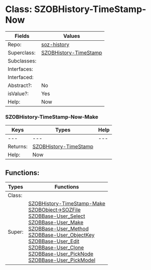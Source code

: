 
# Class:	SZOBHistory-TimeStamp-Now

| Fields | Values |
| --------- | --------- |
| Repo: | [soz-history](/repos/soz-history.html) |
| Superclass: | [SZOBHistory-TimeStamp](SZOBHistory-TimeStamp.html) |
| Subclasses: |  |
| Interfaces: |  |
| Interfaced: |  |
| Abstract?: | No |
| isValue?: | Yes |
| Help: | Now |

### SZOBHistory-TimeStamp-Now-Make

| Keys | Types | Help |
| --------- | --------- | --------- |
| --- | --- | --- |
| Returns: | [SZOBHistory-TimeStamp](SZOBHistory-TimeStamp.html) |
| Help: | Now |


## Functions:

| Types | Functions |
| --------- | --------- |
| Class: |  |
| Super: | [SZOBHistory-TimeStamp-Make](SZOBHistory-TimeStamp.html) <br> [SZOBObject->SOZFile](SZOBObject.html) <br> [SZOBBase-User_Select](SZOBBase.html) <br> [SZOBBase-User_Make](SZOBBase.html) <br> [SZOBBase-User_Method](SZOBBase.html) <br> [SZOBBase-User_ObjectKey](SZOBBase.html) <br> [SZOBBase-User_Edit](SZOBBase.html) <br> [SZOBBase-User_Clone](SZOBBase.html) <br> [SZOBBase-User_PickNode](SZOBBase.html) <br> [SZOBBase-User_PickModel](SZOBBase.html) |


